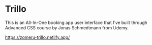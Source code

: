 # Trillo

This is an All-In-One booking app user interface that I've built through Advanced CSS course by Jonas Schmedtmann from Udemy.

https://zomeru-trillo.netlify.app/
